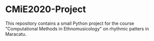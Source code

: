 # CMiE2020-Project
This repository contains a small Python project for the course "Computational Methods in Ethnomusicology" on rhythmic patters in Maracatu.
